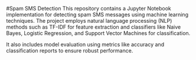 #Spam SMS Detection
This repository contains a Jupyter Notebook implementation for detecting spam SMS messages using machine learning techniques. The project employs natural language processing (NLP) methods such as TF-IDF for feature extraction and classifiers like Naive Bayes, Logistic Regression, and Support Vector Machines for classification.

It also includes model evaluation using metrics like accuracy and classification reports to ensure robust performance.
